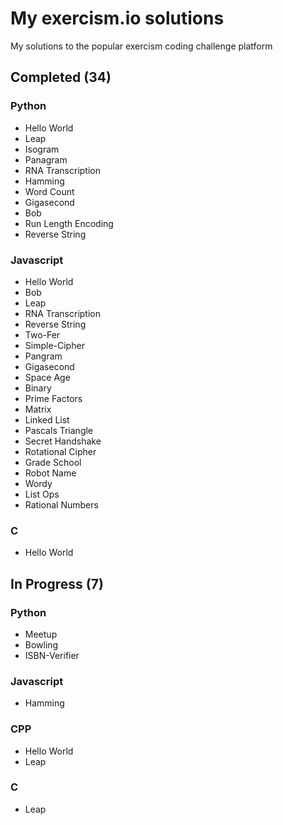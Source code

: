 # My exercism.io solutions
My solutions to the popular exercism coding challenge platform

## Completed (34)
### Python
* Hello World
* Leap
* Isogram
* Panagram
* RNA Transcription
* Hamming
* Word Count
* Gigasecond
* Bob
* Run Length Encoding
* Reverse String

### Javascript
* Hello World
* Bob
* Leap
* RNA Transcription
* Reverse String
* Two-Fer
* Simple-Cipher
* Pangram
* Gigasecond
* Space Age
* Binary
* Prime Factors
* Matrix
* Linked List
* Pascals Triangle
* Secret Handshake
* Rotational Cipher
* Grade School
* Robot Name
* Wordy
* List Ops
* Rational Numbers

### C
* Hello World

## In Progress (7)
### Python
* Meetup
* Bowling
* ISBN-Verifier

### Javascript
* Hamming

### CPP
* Hello World
* Leap

### C
* Leap
